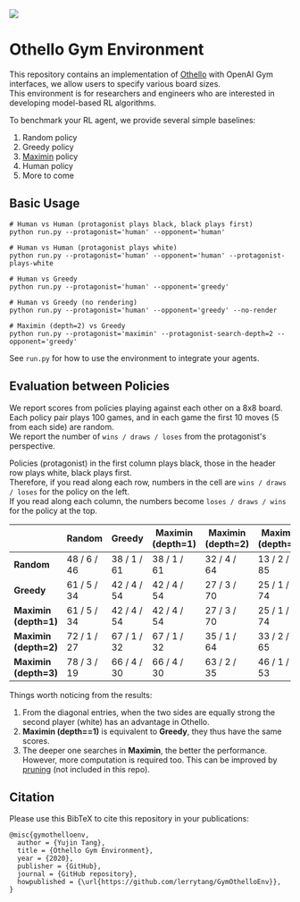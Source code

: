 <img src="https://storage.googleapis.com/gcp_blog/img/OthelloBoard.png">  

# Othello Gym Environment

This repository contains an implementation of [Othello](https://en.wikipedia.org/wiki/Othello) with OpenAI Gym interfaces, we allow users to specify various board sizes.  
This environment is for researchers and engineers who are interested in developing model-based RL algorithms.

To benchmark your RL agent, we provide several simple baselines:
1. Random policy
2. Greedy policy
3. [Maximin](https://en.wikipedia.org/wiki/Minimax) policy
4. Human policy
5. More to come

## Basic Usage

```
# Human vs Human (protagonist plays black, black plays first)
python run.py --protagonist='human' --opponent='human'

# Human vs Human (protagonist plays white)
python run.py --protagonist='human' --opponent='human' --protagonist-plays-white

# Human vs Greedy
python run.py --protagonist='human' --opponent='greedy'

# Human vs Greedy (no rendering)
python run.py --protagonist='human' --opponent='greedy' --no-render

# Maximin (depth=2) vs Greedy
python run.py --protagonist='maximin' --protagonist-search-depth=2 --opponent='greedy'
```
See `run.py` for how to use the environment to integrate your agents.

## Evaluation between Policies

We report scores from policies playing against each other on a 8x8 board.  
Each policy pair plays 100 games, and in each game the first 10 moves (5 from each side) are random.  
We report the number of `wins / draws / loses` from the protagonist's perspective.

Policies (protagonist) in the first column plays black, those in the header row plays white, black plays first.  
Therefore, if you read along each row, numbers in the cell are `wins / draws / loses` for the policy on the left.  
If you read along each column, the numbers become `loses / draws / wins` for the policy at the top.

|                          | Random      | Greedy      | Maximin (depth=1) | Maximin (depth=2) | Maximin (depth=3) |
|--------------------------|-------------|-------------|-------------------|-------------------|-------------------|
| <b>Random</b>            | 48 / 6 / 46 | 38 / 1 / 61 | 38 / 1 / 61       | 32 / 4 / 64       | 13 / 2 / 85       |
| <b>Greedy</b>            | 61 / 5 / 34 | 42 / 4 / 54 | 42 / 4 / 54       | 27 / 3 / 70       | 25 / 1 / 74       |
| <b>Maximin (depth=1)</b> | 61 / 5 / 34 | 42 / 4 / 54 | 42 / 4 / 54       | 27 / 3 / 70       | 25 / 1 / 74       |
| <b>Maximin (depth=2)</b> | 72 / 1 / 27 | 67 / 1 / 32 | 67 / 1 / 32       | 35 / 1 / 64       | 33 / 2 / 65       |
| <b>Maximin (depth=3)</b> | 78 / 3 / 19 | 66 / 4 / 30 | 66 / 4 / 30       | 63 / 2 / 35       | 46 / 1 / 53       |

Things worth noticing from the results:
1. From the diagonal entries, when the two sides are equally strong the second player (white) has an advantage in Othello.
2. **Maximin (depth==1)** is equivalent to **Greedy**, they thus have the same scores.
3. The deeper one searches in **Maximin**, the better the performance. However, more computation is required too.
This can be improved by [pruning](https://en.wikipedia.org/wiki/Alpha%E2%80%93beta_pruning) (not included in this repo).

## Citation
Please use this BibTeX to cite this repository in your publications:
```
@misc{gymothelloenv,
  author = {Yujin Tang},
  title = {Othello Gym Environment},
  year = {2020},
  publisher = {GitHub},
  journal = {GitHub repository},
  howpublished = {\url{https://github.com/lerrytang/GymOthelloEnv}},
}
```
